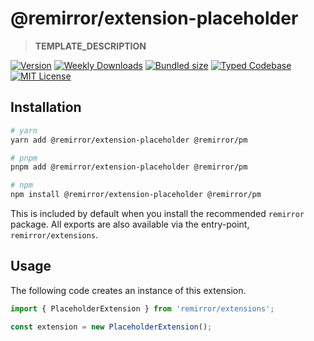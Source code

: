 # @remirror/extension-placeholder

> **TEMPLATE_DESCRIPTION**

[![Version][version]][npm] [![Weekly Downloads][downloads-badge]][npm] [![Bundled size][size-badge]][size] [![Typed Codebase][typescript]](#) [![MIT License][license]](#)

[version]: https://flat.badgen.net/npm/v/@remirror/extension-placeholder/next
[npm]: https://npmjs.com/package/@remirror/extension-placeholder/v/next
[license]: https://flat.badgen.net/badge/license/MIT/purple
[size]: https://bundlephobia.com/result?p=@remirror/extension-placeholder
[size-badge]: https://flat.badgen.net/bundlephobia/minzip/@remirror/extension-placeholder
[typescript]: https://flat.badgen.net/badge/icon/TypeScript?icon=typescript&label
[downloads-badge]: https://badgen.net/npm/dw/@remirror/extension-placeholder/red?icon=npm

## Installation

```bash
# yarn
yarn add @remirror/extension-placeholder @remirror/pm

# pnpm
pnpm add @remirror/extension-placeholder @remirror/pm

# npm
npm install @remirror/extension-placeholder @remirror/pm
```

This is included by default when you install the recommended `remirror` package. All exports are also available via the entry-point, `remirror/extensions`.

## Usage

The following code creates an instance of this extension.

```ts
import { PlaceholderExtension } from 'remirror/extensions';

const extension = new PlaceholderExtension();
```
